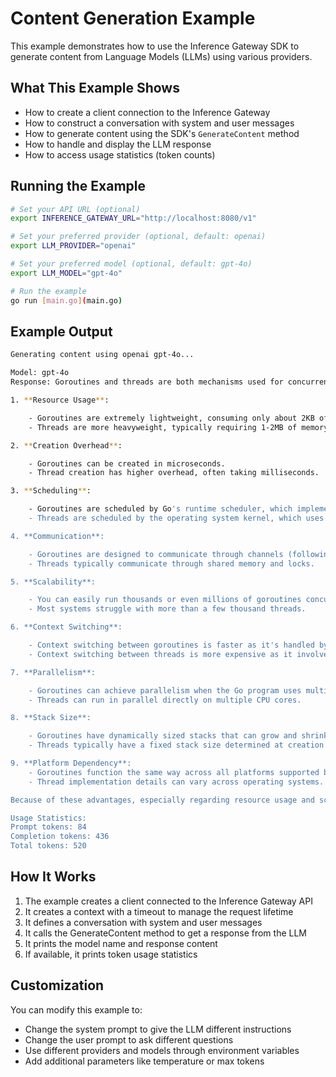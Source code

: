 # Content Generation Example

This example demonstrates how to use the Inference Gateway SDK to generate content from Language Models (LLMs) using various providers.

## What This Example Shows

-   How to create a client connection to the Inference Gateway
-   How to construct a conversation with system and user messages
-   How to generate content using the SDK's `GenerateContent` method
-   How to handle and display the LLM response
-   How to access usage statistics (token counts)

## Running the Example

```sh
# Set your API URL (optional)
export INFERENCE_GATEWAY_URL="http://localhost:8080/v1"

# Set your preferred provider (optional, default: openai)
export LLM_PROVIDER="openai"

# Set your preferred model (optional, default: gpt-4o)
export LLM_MODEL="gpt-4o"

# Run the example
go run [main.go](main.go)
```

## Example Output

```sh
Generating content using openai gpt-4o...

Model: gpt-4o
Response: Goroutines and threads are both mechanisms used for concurrent execution, but they have several key differences:

1. **Resource Usage**:

    - Goroutines are extremely lightweight, consuming only about 2KB of stack space initially.
    - Threads are more heavyweight, typically requiring 1-2MB of memory per thread.

2. **Creation Overhead**:

    - Goroutines can be created in microseconds.
    - Thread creation has higher overhead, often taking milliseconds.

3. **Scheduling**:

    - Goroutines are scheduled by Go's runtime scheduler, which implements cooperative multitasking.
    - Threads are scheduled by the operating system kernel, which uses preemptive scheduling.

4. **Communication**:

    - Goroutines are designed to communicate through channels (following the "don't communicate by sharing memory; share memory by communicating" principle).
    - Threads typically communicate through shared memory and locks.

5. **Scalability**:

    - You can easily run thousands or even millions of goroutines concurrently.
    - Most systems struggle with more than a few thousand threads.

6. **Context Switching**:

    - Context switching between goroutines is faster as it's handled by the Go runtime.
    - Context switching between threads is more expensive as it involves the OS kernel.

7. **Parallelism**:

    - Goroutines can achieve parallelism when the Go program uses multiple OS threads (controlled by GOMAXPROCS).
    - Threads can run in parallel directly on multiple CPU cores.

8. **Stack Size**:

    - Goroutines have dynamically sized stacks that can grow and shrink as needed.
    - Threads typically have a fixed stack size determined at creation time.

9. **Platform Dependency**:
    - Goroutines function the same way across all platforms supported by Go.
    - Thread implementation details can vary across operating systems.

Because of these advantages, especially regarding resource usage and scalability, Go programs can handle highly concurrent workloads efficiently using goroutines where traditional thread-based approaches might struggle.

Usage Statistics:
Prompt tokens: 84
Completion tokens: 436
Total tokens: 520
```

## How It Works

1. The example creates a client connected to the Inference Gateway API
2. It creates a context with a timeout to manage the request lifetime
3. It defines a conversation with system and user messages
4. It calls the GenerateContent method to get a response from the LLM
5. It prints the model name and response content
6. If available, it prints token usage statistics

## Customization

You can modify this example to:

-   Change the system prompt to give the LLM different instructions
-   Change the user prompt to ask different questions
-   Use different providers and models through environment variables
-   Add additional parameters like temperature or max tokens
